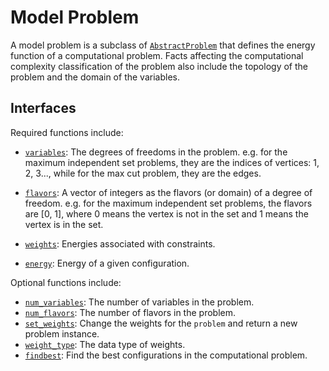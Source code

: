 # Model Problem

A model problem is a subclass of [`AbstractProblem`](@ref) that defines the energy function of a computational problem.
Facts affecting the computational complexity classification of the problem also include the topology of the problem and the domain of the variables.

## Interfaces
Required functions include:
- [`variables`](@ref): The degrees of freedoms in the problem.
    e.g. for the maximum independent set problems, they are the indices of vertices: 1, 2, 3...,
    while for the max cut problem, they are the edges.
- [`flavors`](@ref): A vector of integers as the flavors (or domain) of a degree of freedom.
    e.g. for the maximum independent set problems, the flavors are [0, 1], where 0 means the vertex is not in the set and 1 means the vertex is in the set.

- [`weights`](@ref): Energies associated with constraints.

- [`energy`](@ref): Energy of a given configuration.

Optional functions include:
- [`num_variables`](@ref): The number of variables in the problem.
- [`num_flavors`](@ref): The number of flavors in the problem.
- [`set_weights`](@ref): Change the weights for the `problem` and return a new problem instance.
- [`weight_type`](@ref): The data type of weights.
- [`findbest`](@ref): Find the best configurations in the computational problem.
